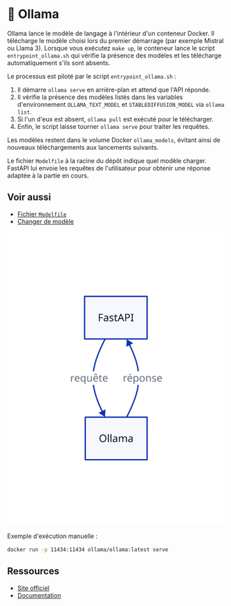 # 🦙 Ollama

Ollama lance le modèle de langage à l'intérieur d'un conteneur Docker. Il télécharge
le modèle choisi lors du premier démarrage (par exemple Mistral ou Llama 3).
Lorsque vous exécutez `make up`, le conteneur lance le script `entrypoint_ollama.sh` qui vérifie la présence des modèles et les télécharge automatiquement s'ils sont absents.

Le processus est piloté par le script `entrypoint_ollama.sh` :
1. Il démarre `ollama serve` en arrière-plan et attend que l'API réponde.
2. Il vérifie la présence des modèles listés dans les variables d'environnement
   `OLLAMA_TEXT_MODEL` et `STABLEDIFFUSION_MODEL` via `ollama list`.
3. Si l'un d'eux est absent, `ollama pull` est exécuté pour le télécharger.
4. Enfin, le script laisse tourner `ollama serve` pour traiter les requêtes.

Les modèles restent dans le volume Docker `ollama_models`, évitant ainsi de
nouveaux téléchargements aux lancements suivants.

Le fichier `Modelfile` à la racine du dépôt indique quel modèle charger. FastAPI
lui envoie les requêtes de l'utilisateur pour obtenir une réponse adaptée à la
partie en cours.

## Voir aussi

- [Fichier `Modelfile`](../reference/modelfile.md)
- [Changer de modèle](../guides/changer-modele.md)

![Dialogue avec Ollama](../assets/ollama.svg)

Exemple d'exécution manuelle :
```bash
docker run -p 11434:11434 ollama/ollama:latest serve
```

## Ressources
- [Site officiel](https://ollama.ai/)
- [Documentation](https://ollama.ai/docs)
